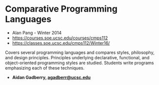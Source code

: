 # Comparative Programming Languages
- Alan Pang - Winter 2014
- https://courses.soe.ucsc.edu/courses/cmps112
- https://classes.soe.ucsc.edu/cmps112/Winter16/

Covers several programming languages and compares styles, philosophy, and design principles. Principles underlying declarative, functional, and object-oriented programming styles are studied. Students write programs emphasizing each of these techniques. 
<br/>

- **Aidan Gadberry, agadberr@ucsc.edu**
